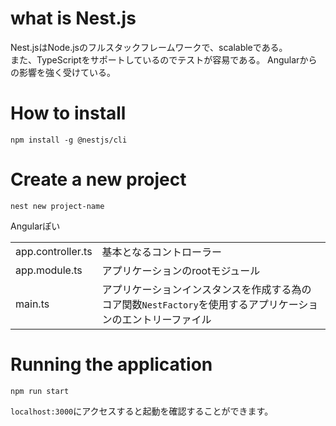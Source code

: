 # what is Nest.js  
Nest.jsはNode.jsのフルスタックフレームワークで、scalableである。  
また、TypeScriptをサポートしているのでテストが容易である。
Angularからの影響を強く受けている。  

# How to install   
`npm install -g @nestjs/cli`

# Create a new project 
`nest new project-name`

Angularぽい

|  |  |   
|--|--|
| app.controller.ts | 基本となるコントローラー  |
| app.module.ts | アプリケーションのrootモジュール |  
| main.ts |  アプリケーションインスタンスを作成する為のコア関数`NestFactory`を使用するアプリケーションのエントリーファイル   |


# Running the application
`npm run start`

`localhost:3000`にアクセスすると起動を確認することができます。
